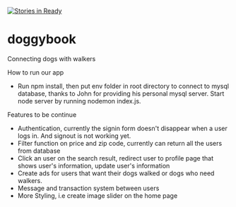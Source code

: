 [![Stories in Ready](https://badge.waffle.io/req-raccoons/doggybook.png?label=ready&title=Ready)](https://waffle.io/req-raccoons/doggybook)
# doggybook
Connecting dogs with walkers


How to run our app

- Run npm install, then put env folder in root directory to connect to mysql database, thanks to John for providing his personal mysql server.
Start node server by running nodemon index.js.



Features to be continue

- Authentication, currently the signin form doesn't disappear when a user logs in. And signout is not working yet.
- Filter function on price and zip code, currently can return all the users from database
- Click an user on the search result, redirect user to profile page that shows user's information, update user's information
- Create ads for users that want their dogs walked or dogs who need walkers.
- Message and transaction system between users
- More Styling, i.e create image slider on the home page
